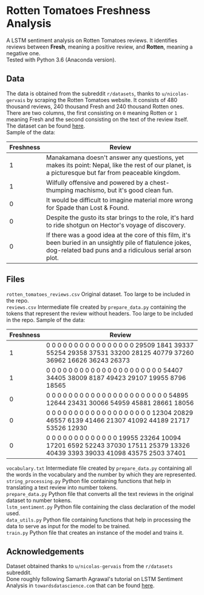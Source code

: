# Rotten Tomatoes Freshness Analysis
A LSTM sentiment analysis on Rotten Tomatoes reviews. It identifies reviews between **Fresh**, meaning a positive review, and **Rotten**, meaning a negative one.\
Tested with Python 3.6 (Anaconda version).
## Data
The data is obtained from the subreddit `r/datasets`, thanks to `u/nicolas-gervais` by scraping the Rotten Tomatoes website. It consists of 480 thousand reviews, 240 thousand Fresh and 240 thousand Rotten ones. There are two columns, the first consisting on `0` meaning Rotten or `1` meaning Fresh and the second consisting on the text of the review itself. The dataset can be found [here](https://drive.google.com/file/d/1N8WCMci_jpDHwCVgSED-B9yts-q9_Bb5/view?usp=sharing).\
Sample of the data:

Freshness | Review
--- | ---
1 | Manakamana doesn't answer any questions, yet makes its point: Nepal, like the rest of our planet, is a picturesque but far from peaceable kingdom.
1 | Wilfully offensive and powered by a chest-thumping machismo, but it's good clean fun.
0 | It would be difficult to imagine material more wrong for Spade than Lost & Found.
0 | Despite the gusto its star brings to the role, it's hard to ride shotgun on Hector's voyage of discovery.
0 | If there was a good idea at the core of this film, it's been buried in an unsightly pile of flatulence jokes, dog-related bad puns and a ridiculous serial arson plot.

## Files
`rotten_tomatoes_reviews.csv` Original dataset. Too large to be included in the repo.\
`reviews.csv` Intermediate file created by `prepare_data.py` containing the tokens that represent the review without headers. Too large to be included in the repo. Sample of the data:

Freshness | Review
--- | ---
1 | 0 0 0 0 0 0 0 0 0 0 0 0 0 0 0 0 29509 1841 39337 55254 29358 37531 33200 28125 40779 37260 36962 16626 36243 26373
1 | 0 0 0 0 0 0 0 0 0 0 0 0 0 0 0 0 0 0 0 0 0 54407 34405 38009 8187 49423 29107 19955 8796 18565
0 | 0 0 0 0 0 0 0 0 0 0 0 0 0 0 0 0 0 0 0 0 0 0 54895 12644 23431 30066 54959 45881 28661 18056
0 | 0 0 0 0 0 0 0 0 0 0 0 0 0 0 0 0 0 0 0 12304 20829 46557 6139 41466 21307 41092 44189 21717 53526 12930
0 | 0 0 0 0 0 0 0 0 0 0 0 0 0 19955 23264 10094 17201 6592 52243 37030 17511 25379 13326 40439 3393 39033 41098 43575 2503 37401

`vocabulary.txt` Intermediate file created by `prepare_data.py` containing all the words in the vocabulary and the number by which they are represented.\
`string_processing.py` Python file containing functions that help in translating a text review into number tokens.\
`prepare_data.py` Python file that converts all the text reviews in the original dataset to number tokens.\
`lstm_sentiment.py` Python file containing the class declaration of the model used.\
`data_utils.py` Python file containing functions that help in processing the data to serve as input for the model to be trained.\
`train.py` Python file that creates an instance of the model and trains it.
## Acknowledgements
Dataset obtained thanks to `u/nicolas-gervais` from the `r/datasets` subreddit.\
Done roughly following Samarth Agrawal's tutorial on LSTM Sentiment Analysis in `towardsdatascience.com` that can be found [here](https://towardsdatascience.com/sentiment-analysis-using-lstm-step-by-step-50d074f09948).
